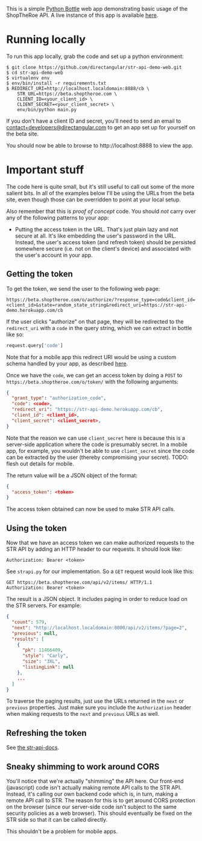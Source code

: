 This is a simple [Python Bottle](http://bottlepy.org/) web app
demonstrating basic usage of the ShopTheRoe API.  A live instance of this
app is available [here](https://str-api-demo.herokuapp.com).

# Running locally

To run this app locally, grab the code and set up a python environment:

```
$ git clone https://github.com/directangular/str-api-demo-web.git
$ cd str-api-demo-web
$ virtualenv env
$ env/bin/install -r requirements.txt
$ REDIRECT_URI=http://localhost.localdomain:8888/cb \
    STR_URL=https://beta.shoptheroe.com \
    CLIENT_ID=<your_client_id> \
    CLIENT_SECRET=<your_client_secret> \
    env/bin/python main.py
```

If you don't have a client ID and secret, you'll need to send an email to
contact+developers@directangular.com to get an app set up for yourself on
the beta site.

You should now be able to browse to http://localhost:8888 to view the app.

# Important stuff

The code here is quite small, but it's still useful to call out some of the
more salient bits.  In all of the examples below I'll be using the URLs
from the beta site, even though those can be overridden to point at your
local setup.

Also remember that this is _proof of concept_ code.  You should *not* carry
over any of the following patterns to your app:

- Putting the access token in the URL.  That's just plain lazy and not
  secure at all.  It's like embedding the user's password in the URL.
  Instead, the user's access token (and refresh token) should be persisted
  somewhere secure (i.e. not on the client's device) and associated with
  the user's account in your app.

## Getting the token

To get the token, we send the user to the following web page:

```
https://beta.shoptheroe.com/o/authorize/?response_type=code&client_id=<client_id>&state=random_state_string&redirect_uri=https://str-api-demo.herokuapp.com/cb
```

If the user clicks "authorize" on that page, they will be redirected to the
`redirect_uri` with a `code` in the query string, which we can extract in
bottle like so:

```python
request.query['code']
```

Note that for a mobile app this redirect URI would be using a custom schema
handled by your app, as described
[here](https://aaronparecki.com/2012/07/29/2/oauth2-simplified#mobile-apps).

Once we have the `code`, we can get an access token by doing a `POST` to
`https://beta.shoptheroe.com/o/token/` with the following arguments:

```json
{
  "grant_type": "authorization_code",
  "code": <code>,
  "redirect_uri": "https://str-api-demo.herokuapp.com/cb",
  "client_id": <client_id>,
  "client_secret": <client_secret>,
}
```

Note that the reason we can use `client_secret` here is because this is a
server-side application where the code is presumably secret.  In a mobile
app, for example, you wouldn't be able to use `client_secret` since the
code can be extracted by the user (thereby compromising your secret).
TODO: flesh out details for mobile.

The return value will be a JSON object of the format:

```json
{
  "access_token": <token>
}
```

The access token obtained can now be used to make STR API calls.

## Using the token

Now that we have an access token we can make authorized requests to the STR
API by adding an HTTP header to our requests.  It should look like:

```
Authorization: Bearer <token>
```

See `strapi.py` for our implementation.  So a `GET` request would look like
this:

```
GET https://beta.shoptheroe.com/api/v2/items/ HTTP/1.1
Authorization: Bearer <token>
```

The result is a JSON object.  It includes paging in order to reduce load on
the STR servers.  For example:

```json
{
  "count": 579,
  "next": "http://localhost.localdomain:8000/api/v2/items/?page=2",
  "previous": null,
  "results": [
    {
      "pk": 11466409,
      "style": "Carly",
      "size": "3XL",
      "listingLink": null
    },
    ...
  ]
}
```

To traverse the paging results, just use the URLs returned in the `next` or
`previous` properties.  Just make sure you include the `Authorization`
header when making requests to the `next` and `previous` URLs as well.

## Refreshing the token

See [the str-api-docs](http://www.directangular.com/str-api-docs/#get-an-access-token).

## Sneaky shimming to work around CORS

You'll notice that we're actually "shimming" the API here.  Our front-end
(javascript) code isn't actually making remote API calls to the STR API.
Instead, it's calling our own backend code which is, in turn, making a
remote API call to STR.  The reason for this is to get around CORS
protection on the browser (since our server-side code isn't subject to the
same security policies as a web browser).  This should eventually be fixed
on the STR side so that it can be called directly.

This shouldn't be a problem for mobile apps.
